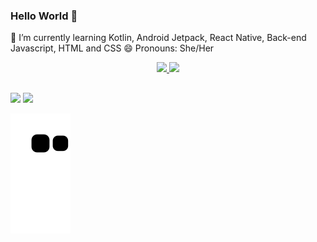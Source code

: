### Hello World 👋

🌱 I’m currently learning Kotlin, Android Jetpack, React Native, Back-end Javascript, HTML and CSS
😄 Pronouns: She/Her

<div align="center">
  <a href="https://github.com/zbkllz">
  <img height="180em" src="https://github-readme-stats.vercel.app/api?username=zbkllz&show_icons=true&theme=midnight-purple&include_all_commits=true&count_private=true"/>
  <img height="180em" src="https://github-readme-stats.vercel.app/api/top-langs/?username=zbkllz&layout=compact&langs_count=7&theme=midnight-purple"/>
</div>


  
  ##
 
<div> 
  <a href = "mailto:larissasousa.wrks@gmail.com"><img src="https://img.shields.io/badge/-Gmail-%23333?style=for-the-badge&logo=gmail&logoColor=white" target="_blank"></a>
  <a href="https://www.linkedin.com/in/larissa-de-sousa-pereira-44b02262" target="_blank"><img src="https://img.shields.io/badge/-LinkedIn-%230077B5?style=for-the-badge&logo=linkedin&logoColor=white" target="_blank"></a> 
 
  ![Snake animation](https://github.com/zbkllz/zbkllz/blob/output/github-contribution-grid-snake.svg)
 
</div>

